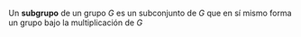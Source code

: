 Un **subgrupo** de un grupo $G$ es un subconjunto de $G$ que en sí mismo forma un grupo bajo la multiplicación de $G$